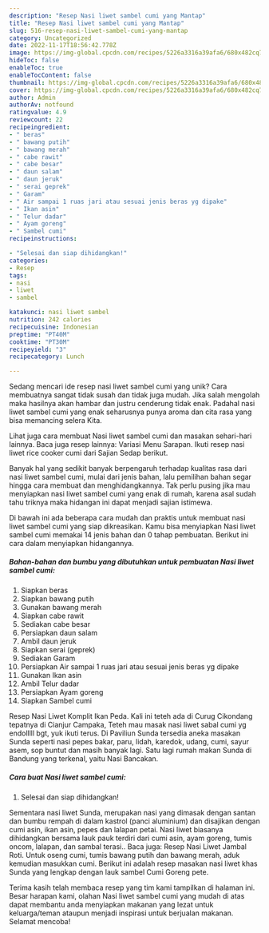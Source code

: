 ```yaml
---
description: "Resep Nasi liwet sambel cumi yang Mantap"
title: "Resep Nasi liwet sambel cumi yang Mantap"
slug: 516-resep-nasi-liwet-sambel-cumi-yang-mantap
category: Uncategorized
date: 2022-11-17T18:56:42.778Z
image: https://img-global.cpcdn.com/recipes/5226a3316a39afa6/680x482cq70/nasi-liwet-sambel-cumi-foto-resep-utama.jpg
hideToc: false
enableToc: true
enableTocContent: false
thumbnail: https://img-global.cpcdn.com/recipes/5226a3316a39afa6/680x482cq70/nasi-liwet-sambel-cumi-foto-resep-utama.jpg
cover: https://img-global.cpcdn.com/recipes/5226a3316a39afa6/680x482cq70/nasi-liwet-sambel-cumi-foto-resep-utama.jpg
author: Admin
authorAv: notfound
ratingvalue: 4.9
reviewcount: 22
recipeingredient:
- " beras"
- " bawang putih"
- " bawang merah"
- " cabe rawit"
- " cabe besar"
- " daun salam"
- " daun jeruk"
- " serai geprek"
- " Garam"
- " Air sampai 1 ruas jari atau sesuai jenis beras yg dipake"
- " Ikan asin"
- " Telur dadar"
- " Ayam goreng"
- " Sambel cumi"
recipeinstructions:

- "Selesai dan siap dihidangkan!"
categories:
- Resep
tags:
- nasi
- liwet
- sambel

katakunci: nasi liwet sambel 
nutrition: 242 calories
recipecuisine: Indonesian
preptime: "PT40M"
cooktime: "PT30M"
recipeyield: "3"
recipecategory: Lunch

---
```





Sedang mencari ide resep nasi liwet sambel cumi yang unik? Cara membuatnya sangat tidak susah dan tidak juga mudah. Jika salah mengolah maka hasilnya akan hambar dan justru cenderung tidak enak. Padahal nasi liwet sambel cumi yang enak seharusnya punya aroma dan cita rasa yang bisa memancing selera Kita.





Lihat juga cara membuat Nasi liwet sambel cumi dan masakan sehari-hari lainnya. Baca juga resep lainnya: Variasi Menu Sarapan. Ikuti resep nasi liwet rice cooker cumi dari Sajian Sedap berikut.

Banyak hal yang sedikit banyak berpengaruh terhadap kualitas rasa dari nasi liwet sambel cumi, mulai dari jenis bahan, lalu pemilihan bahan segar hingga cara membuat dan menghidangkannya. Tak perlu pusing jika mau menyiapkan nasi liwet sambel cumi yang enak di rumah, karena asal sudah tahu triknya maka hidangan ini dapat menjadi sajian istimewa.






Di bawah ini ada beberapa cara mudah dan praktis untuk membuat nasi liwet sambel cumi yang siap dikreasikan. Kamu bisa menyiapkan Nasi liwet sambel cumi memakai 14 jenis bahan dan 0 tahap pembuatan. Berikut ini cara dalam menyiapkan hidangannya.

<!--inarticleads1-->

##### Bahan-bahan dan bumbu yang dibutuhkan untuk pembuatan Nasi liwet sambel cumi:

1. Siapkan  beras
1. Siapkan  bawang putih
1. Gunakan  bawang merah
1. Siapkan  cabe rawit
1. Sediakan  cabe besar
1. Persiapkan  daun salam
1. Ambil  daun jeruk
1. Siapkan  serai (geprek)
1. Sediakan  Garam
1. Persiapkan  Air sampai 1 ruas jari atau sesuai jenis beras yg dipake
1. Gunakan  Ikan asin
1. Ambil  Telur dadar
1. Persiapkan  Ayam goreng
1. Siapkan  Sambel cumi


Resep Nasi Liwet Komplit Ikan Peda. Kali ini teteh ada di Curug Cikondang tepatnya di Cianjur Campaka, Teteh mau masak nasi liwet sabal cumi yg endolllll bgt, yuk ikuti terus. Di Paviliun Sunda tersedia aneka masakan Sunda seperti nasi pepes bakar, paru, lidah, karedok, udang, cumi, sayur asem, sop buntut dan masih banyak lagi. Satu lagi rumah makan Sunda di Bandung yang terkenal, yaitu Nasi Bancakan. 

<!--inarticleads2-->

##### Cara buat Nasi liwet sambel cumi:


1. Selesai dan siap dihidangkan!

Sementara nasi liwet Sunda, merupakan nasi yang dimasak dengan santan dan bumbu rempah di dalam kastrol (panci aluminium) dan disajikan dengan cumi asin, ikan asin, pepes dan lalapan petai. Nasi liwet biasanya dihidangkan bersama lauk pauk terdiri dari cumi asin, ayam goreng, tumis oncom, lalapan, dan sambal terasi.. Baca juga: Resep Nasi Liwet Jambal Roti. Untuk oseng cumi, tumis bawang putih dan bawang merah, aduk kemudian masukkan cumi. Berikut ini adalah resep masakan nasi liwet khas Sunda yang lengkap dengan lauk sambel Cumi Goreng pete. 

Terima kasih telah membaca resep yang tim kami tampilkan di halaman ini. Besar harapan kami, olahan Nasi liwet sambel cumi yang mudah di atas dapat membantu anda menyiapkan makanan yang lezat untuk keluarga/teman ataupun menjadi inspirasi untuk berjualan makanan. Selamat mencoba!
